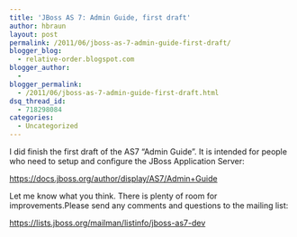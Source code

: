 ```yaml
---
title: 'JBoss AS 7: Admin Guide, first draft'
author: hbraun
layout: post
permalink: /2011/06/jboss-as-7-admin-guide-first-draft/
blogger_blog:
  - relative-order.blogspot.com
blogger_author:
  - 
blogger_permalink:
  - /2011/06/jboss-as-7-admin-guide-first-draft.html
dsq_thread_id:
  - 718298084
categories:
  - Uncategorized
---
```

I did finish the first draft of the AS7 &#8220;Admin Guide&#8221;. It is intended for people who need to setup and configure the JBoss Application Server:

<https://docs.jboss.org/author/display/AS7/Admin+Guide>

Let me know what you think. There is plenty of room for improvements.Please send any comments and questions to the mailing list:

<https://lists.jboss.org/mailman/listinfo/jboss-as7-dev>